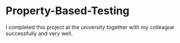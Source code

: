 # Property-Based-Testing
I completed this project at the university together with my colleague successfully and very well.
